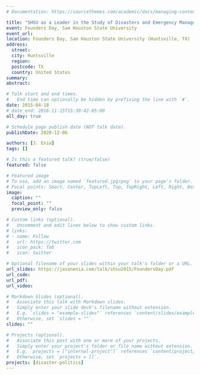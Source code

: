 ```yaml
---
# Documentation: https://sourcethemes.com/academic/docs/managing-content/

title: "SHSU as a Leader in the Study of Disasters and Emergency Management"
event: Founders Day, Sam Houston State University
event_url: 
location: Founders Day, Sam Houston State University (Huntsville, TX)
address:
  street:
  city: Huntsville
  region:
  postcode: TX
  country: United States
summary:
abstract:

# Talk start and end times.
#   End time can optionally be hidden by prefixing the line with `#`.
date: 2015-04-18
# date_end: 2016-11-15T15:30:42-05:00
all_day: true

# Schedule page publish date (NOT talk date).
publishDate: 2020-12-06

authors: [J. Enia]
tags: []

# Is this a featured talk? (true/false)
featured: false

# Featured image
# To use, add an image named `featured.jpg/png` to your page's folder. 
# Focal points: Smart, Center, TopLeft, Top, TopRight, Left, Right, BottomLeft, Bottom, BottomRight.
image:
  caption: ""
  focal_point: ""
  preview_only: false

# Custom links (optional).
#   Uncomment and edit lines below to show custom links.
# links:
# - name: Follow
#   url: https://twitter.com
#   icon_pack: fab
#   icon: twitter

# Optional filename of your slides within your talk's folder or a URL.
url_slides: https://jasonenia.com/talk/shsu2015/FoundersDay.pdf
url_code:
url_pdf:
url_video: 

# Markdown Slides (optional).
#   Associate this talk with Markdown slides.
#   Simply enter your slide deck's filename without extension.
#   E.g. `slides = "example-slides"` references `content/slides/example-slides.md`.
#   Otherwise, set `slides = ""`.
slides: ""

# Projects (optional).
#   Associate this post with one or more of your projects.
#   Simply enter your project's folder or file name without extension.
#   E.g. `projects = ["internal-project"]` references `content/project/deep-learning/index.md`.
#   Otherwise, set `projects = []`.
projects: [disaster-politics]
---
```

